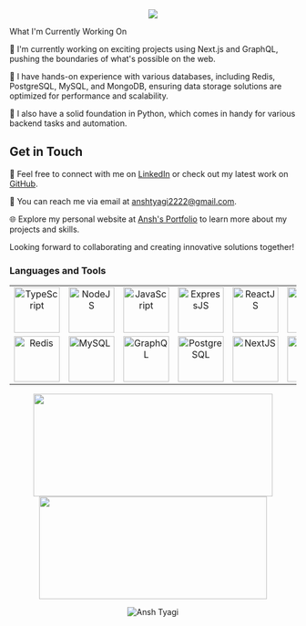 <div align="center">
     <img src="https://readme-typing-svg.herokuapp.com?color=%236FDA44&size=32&center=true&vCenter=true&width=600&height=50&lines=Hi+I'm+Ansh+Tyagi;Software+Developer;"/>
</div>
 
<p align="justify"I'm a passionate Full Stack Web Developer with expertise in the MERN (MongoDB, Express.js, React, Node.js) stack and TypeScript. I thrive on building robust and scalable web applications that deliver seamless user experiences.

## What I'm Currently Working On

🚀 I'm currently working on exciting projects using Next.js and GraphQL, pushing the boundaries of what's possible on the web.

🔧 I have hands-on experience with various databases, including Redis, PostgreSQL, MySQL, and MongoDB, ensuring data storage solutions are optimized for performance and scalability.

🐍 I also have a solid foundation in Python, which comes in handy for various backend tasks and automation.

## Get in Touch

💬 Feel free to connect with me on [LinkedIn](https://www.linkedin.com/in/ansh00000000/) or check out my latest work on [GitHub](https://github.com/anshvert/PostHive).

📧 You can reach me via email at anshtyagi2222@gmail.com.

🌐 Explore my personal website at [Ansh's Portfolio](https://portfolio-anshvert.vercel.app/) to learn more about my projects and skills.

Looking forward to collaborating and creating innovative solutions together!</p>

### Languages and Tools 
<table>
<tr>
    <td align='center'>
        <img src="https://github.com/anshvert/anshvert_off/assets/53685410/2fc4a91a-542e-473f-9ab8-02206b2100ce" alt="TypeScript" width="80">
    </td>
    <td align='center'>
        <img src="https://github.com/anshvert/anshvert_off/assets/53685410/0b464364-9011-41fd-a0d4-64b50209feba" alt="NodeJS" width="80">
    </td>
     <td align='center'>
        <img src="https://github.com/anshvert/anshvert_off/assets/53685410/c5829fe7-db79-411e-9f7d-a68ad5eda038" alt="JavaScript" width="80">
    </td>
    <td align='center'>
         <img src="https://github.com/anshvert/anshvert_off/assets/53685410/d1593d76-d746-488b-8eec-4f10a32f207c" alt="ExpressJS" width="80">
    </td>
    <td align='center'>
        <img src="https://github.com/anshvert/anshvert_off/assets/53685410/da803697-1b6e-403b-baa8-91d6dd151d4f" alt="ReactJS" width="80">
    </td>
    <td align='center'>
        <img src="https://github.com/anshvert/anshvert_off/assets/53685410/3801b6a4-6983-47fd-8852-57b5ee53ec7e" alt="MongoDB" width="80">
    </td>
    <td align='center'>
        <img src="https://github.com/anshvert/anshvert_off/assets/53685410/48ca05d6-d2bd-44d4-98a4-9c65f099e81a" alt="NestJS" width="80">
    </td>
    <td align='center'>
        <img src="https://github.com/anshvert/anshvert_off/assets/53685410/77ea42aa-1634-4488-adb7-0c0b1c6a8698" alt="Python" width="80">
    </td>
</tr>
<tr>
     <td align='center'>
         <img src="https://github.com/anshvert/anshvert_off/assets/53685410/2f144172-2d16-4fa7-94f3-ff1ac88892af" alt="Redis" width="80">
    </td>
    <td>
       <img src="https://github.com/anshvert/anshvert_off/assets/53685410/416fd397-eb93-4247-aabb-500da3b2155a" alt="MySQL" width="80">
    </td>
    <td align='center'>
        <img src="https://github.com/anshvert/anshvert_off/assets/53685410/17cdf93f-790d-4106-b841-a5968626c1cb" alt="GraphQL" width="80">
    <td align='center'>
        <img src="https://github.com/anshvert/anshvert_off/assets/53685410/01388439-b84c-4a8c-b7e4-b6e21aa491bf" alt="PostgreSQL" width="80">
    </td>
    <td align='center'>
        <img src="https://github.com/anshvert/anshvert_off/assets/53685410/06c3054d-fce0-4230-be37-f42d4f5dec82" alt="NextJS" width="80">
    </td>
    <td align='center'>
         <img src="https://github.com/anshvert/anshvert_off/assets/53685410/f3de9b55-a563-41d6-96bd-4442c642a2e3" alt="Git" width="80">
    </td>
     <td align='center'>
         <img src="https://github.com/anshvert/anshvert_off/assets/53685410/1a19619c-27de-4b8a-a3a6-a93b412f3234" alt="VueJS" width="80">
    </td>
     <td align='center'>
         <img src="https://github.com/anshvert/anshvert_off/assets/53685410/b40a65ed-2aed-4067-904b-197f602f925d" alt="TypeORM" width="80">
    </td>
</tr>
</table>

<div>
<p align="center">
<a href="https://github.com/anshvert">
<img height="180em" width="420em" src="https://github-readme-stats-eight-theta.vercel.app/api?username=anshvert&show_icons=true&theme=algolia&include_all_commits=true&count_private=true"/>
<img height="180em" width="400em" src="https://github-readme-stats-eight-theta.vercel.app/api/top-langs/?username=anshvert&layout=compact&langs_count=8&theme=algolia"/>
</a>
</p> 
</div> 

<div>
<p align ="center">
<img align="center" src="https://github-readme-streak-stats.herokuapp.com/?user=anshvert&theme=chartreuse-dark" alt="Ansh Tyagi" />
</p>
</div>
